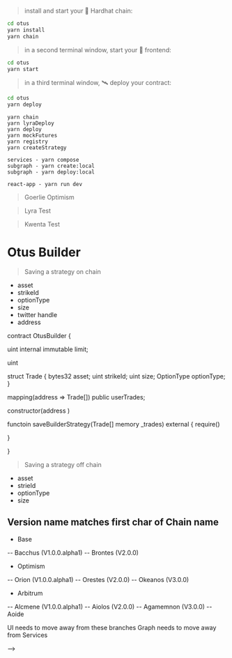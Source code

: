 > install and start your 👷‍ Hardhat chain:

```bash
cd otus
yarn install
yarn chain
```

> in a second terminal window, start your 📱 frontend:

```bash
cd otus
yarn start
```

> in a third terminal window, 🛰 deploy your contract:

```bash
cd otus
yarn deploy
```

```
yarn chain
yarn lyraDeploy
yarn deploy
yarn mockFutures
yarn registry
yarn createStrategy

services - yarn compose
subgraph - yarn create:local
subgraph - yarn deploy:local

react-app - yarn run dev
```

> Goerlie Optimism

> Lyra Test

> Kwenta Test

# Otus Builder

> Saving a strategy on chain

- asset
- strikeId
- optionType
- size
- twitter handle
- address

contract OtusBuilder {

uint internal immutable limit;

uint

struct Trade {
bytes32 asset;
uint strikeId;
uint size;
OptionType optionType;
}

mapping(address => Trade[]) public userTrades;

constructor(address )

functoin saveBuilderStrategy(Trade[] memory \_trades) external {
require()

}

}

> Saving a strategy off chain

- asset
- strieId
- optionType
- size

## Version name matches first char of Chain name

- Base

-- Bacchus (V1.0.0.alpha1)
-- Brontes (V2.0.0)

- Optimism

-- Orion (V1.0.0.alpha1)
-- Orestes (V2.0.0)
-- Okeanos (V3.0.0)

- Arbitrum

-- Alcmene (V1.0.0.alpha1)
-- Aiolos (V2.0.0)
-- Agamemnon (V3.0.0)
-- Aoide

UI needs to move away from these branches
Graph needs to move away from
Services

-->

